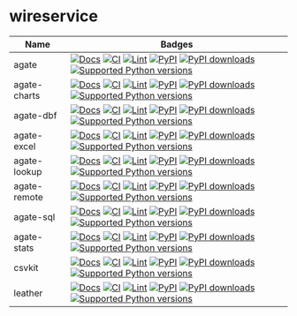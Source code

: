 # wireservice

| Name | Badges |
| - | - |
| agate | [![Docs](https://readthedocs.org/projects/agate/badge/)](https://agate.readthedocs.io) [![CI](https://github.com/wireservice/agate/workflows/CI/badge.svg)](https://github.com/wireservice/agate/actions) [![Lint](https://github.com/wireservice/agate/workflows/Lint/badge.svg)](https://github.com/wireservice/agate/actions) [![PyPI](https://github.com/wireservice/agate/actions/workflows/pypi.yml/badge.svg)](https://github.com/wireservice/agate/actions) [![PyPI downloads](https://img.shields.io/pypi/dw/agate.svg)](https://pypi.python.org/pypi/agate) [![Supported Python versions](https://img.shields.io/pypi/pyversions/agate.svg)](https://pypi.python.org/pypi/agate) |
| agate-charts | [![Docs](https://readthedocs.org/projects/agate-charts/badge/)](https://agate-charts.readthedocs.io) [![CI](https://github.com/wireservice/agate-charts/workflows/CI/badge.svg)](https://github.com/wireservice/agate-charts/actions) [![Lint](https://github.com/wireservice/agate-charts/workflows/Lint/badge.svg)](https://github.com/wireservice/agate-charts/actions) [![PyPI](https://github.com/wireservice/agate-charts/actions/workflows/pypi.yml/badge.svg)](https://github.com/wireservice/agate-charts/actions) [![PyPI downloads](https://img.shields.io/pypi/dw/agate-charts.svg)](https://pypi.python.org/pypi/agate-charts) [![Supported Python versions](https://img.shields.io/pypi/pyversions/agate-charts.svg)](https://pypi.python.org/pypi/agate-charts) |
| agate-dbf | [![Docs](https://readthedocs.org/projects/agate-dbf/badge/)](https://agate-dbf.readthedocs.io) [![CI](https://github.com/wireservice/agate-dbf/workflows/CI/badge.svg)](https://github.com/wireservice/agate-dbf/actions) [![Lint](https://github.com/wireservice/agate-dbf/workflows/Lint/badge.svg)](https://github.com/wireservice/agate-dbf/actions) [![PyPI](https://github.com/wireservice/agate-dbf/actions/workflows/pypi.yml/badge.svg)](https://github.com/wireservice/agate-dbf/actions) [![PyPI downloads](https://img.shields.io/pypi/dw/agate-dbf.svg)](https://pypi.python.org/pypi/agate-dbf) [![Supported Python versions](https://img.shields.io/pypi/pyversions/agate-dbf.svg)](https://pypi.python.org/pypi/agate-dbf) |
| agate-excel | [![Docs](https://readthedocs.org/projects/agate-excel/badge/)](https://agate-excel.readthedocs.io) [![CI](https://github.com/wireservice/agate-excel/workflows/CI/badge.svg)](https://github.com/wireservice/agate-excel/actions) [![Lint](https://github.com/wireservice/agate-excel/workflows/Lint/badge.svg)](https://github.com/wireservice/agate-excel/actions) [![PyPI](https://github.com/wireservice/agate-excel/actions/workflows/pypi.yml/badge.svg)](https://github.com/wireservice/agate-excel/actions) [![PyPI downloads](https://img.shields.io/pypi/dw/agate-excel.svg)](https://pypi.python.org/pypi/agate-excel) [![Supported Python versions](https://img.shields.io/pypi/pyversions/agate-excel.svg)](https://pypi.python.org/pypi/agate-excel) |
| agate-lookup | [![Docs](https://readthedocs.org/projects/agate-lookup/badge/)](https://agate-lookup.readthedocs.io) [![CI](https://github.com/wireservice/agate-lookup/workflows/CI/badge.svg)](https://github.com/wireservice/agate-lookup/actions) [![Lint](https://github.com/wireservice/agate-lookup/workflows/Lint/badge.svg)](https://github.com/wireservice/agate-lookup/actions) [![PyPI](https://github.com/wireservice/agate-lookup/actions/workflows/pypi.yml/badge.svg)](https://github.com/wireservice/agate-lookup/actions) [![PyPI downloads](https://img.shields.io/pypi/dw/agate-lookup.svg)](https://pypi.python.org/pypi/agate-lookup) [![Supported Python versions](https://img.shields.io/pypi/pyversions/agate-lookup.svg)](https://pypi.python.org/pypi/agate-lookup) |
| agate-remote | [![Docs](https://readthedocs.org/projects/agate-remoe/badge/)](https://agate-remote.readthedocs.io) [![CI](https://github.com/wireservice/agate-remote/workflows/CI/badge.svg)](https://github.com/wireservice/agate-remote/actions) [![Lint](https://github.com/wireservice/agate-remote/workflows/Lint/badge.svg)](https://github.com/wireservice/agate-remote/actions) [![PyPI](https://github.com/wireservice/agate-remote/actions/workflows/pypi.yml/badge.svg)](https://github.com/wireservice/agate-remote/actions) [![PyPI downloads](https://img.shields.io/pypi/dw/agate-remote.svg)](https://pypi.python.org/pypi/agate-remote) [![Supported Python versions](https://img.shields.io/pypi/pyversions/agate-remote.svg)](https://pypi.python.org/pypi/agate-remote) |
| agate-sql | [![Docs](https://readthedocs.org/projects/agate-sql/badge/)](https://agate-sql.readthedocs.io) [![CI](https://github.com/wireservice/agate-sql/workflows/CI/badge.svg)](https://github.com/wireservice/agate-sql/actions) [![Lint](https://github.com/wireservice/agate-sql/workflows/Lint/badge.svg)](https://github.com/wireservice/agate-sql/actions) [![PyPI](https://github.com/wireservice/agate-sql/actions/workflows/pypi.yml/badge.svg)](https://github.com/wireservice/agate-sql/actions) [![PyPI downloads](https://img.shields.io/pypi/dw/agate-sql.svg)](https://pypi.python.org/pypi/agate-sql) [![Supported Python versions](https://img.shields.io/pypi/pyversions/agate-sql.svg)](https://pypi.python.org/pypi/agate-sql) |
| agate-stats | [![Docs](https://readthedocs.org/projects/agate-stats/badge/)](https://agate-stats.readthedocs.io) [![CI](https://github.com/wireservice/agate-stats/workflows/CI/badge.svg)](https://github.com/wireservice/agate-stats/actions) [![Lint](https://github.com/wireservice/agate-stats/workflows/Lint/badge.svg)](https://github.com/wireservice/agate-stats/actions) [![PyPI](https://github.com/wireservice/agate-stats/actions/workflows/pypi.yml/badge.svg)](https://github.com/wireservice/agate-stats/actions) [![PyPI downloads](https://img.shields.io/pypi/dw/agate-stats.svg)](https://pypi.python.org/pypi/agate-stats) [![Supported Python versions](https://img.shields.io/pypi/pyversions/agate-stats.svg)](https://pypi.python.org/pypi/agate-stats) |
| csvkit | [![Docs](https://readthedocs.org/projects/csvkit/badge/)](https://csvkit.readthedocs.io) [![CI](https://github.com/wireservice/csvkit/workflows/CI/badge.svg)](https://github.com/wireservice/csvkit/actions) [![Lint](https://github.com/wireservice/csvkit/workflows/Lint/badge.svg)](https://github.com/wireservice/csvkit/actions) [![PyPI](https://github.com/wireservice/csvkit/actions/workflows/pypi.yml/badge.svg)](https://github.com/wireservice/csvkit/actions) [![PyPI downloads](https://img.shields.io/pypi/dw/csvkit.svg)](https://pypi.python.org/pypi/csvkit) [![Supported Python versions](https://img.shields.io/pypi/pyversions/csvkit.svg)](https://pypi.python.org/pypi/csvkit) |
| leather | [![Docs](https://readthedocs.org/projects/leather/badge/)](https://leather.readthedocs.io) [![CI](https://github.com/wireservice/leather/workflows/CI/badge.svg)](https://github.com/wireservice/leather/actions) [![Lint](https://github.com/wireservice/leather/workflows/Lint/badge.svg)](https://github.com/wireservice/leather/actions) [![PyPI](https://github.com/wireservice/leather/actions/workflows/pypi.yml/badge.svg)](https://github.com/wireservice/leather/actions) [![PyPI downloads](https://img.shields.io/pypi/dw/leather.svg)](https://pypi.python.org/pypi/leather) [![Supported Python versions](https://img.shields.io/pypi/pyversions/leather.svg)](https://pypi.python.org/pypi/leather) |
